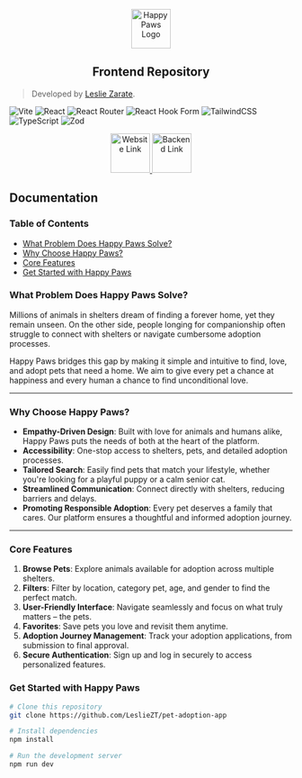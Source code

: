 <p align="center">
    <img src="https://res.cloudinary.com/dyntsz5qv/image/upload/v1733582101/logo_ea20st.png" alt="Happy Paws Logo" height="70">
</p>

<h2 align="center">Frontend Repository</h2>

> Developed by  [Leslie Zarate](https://github.com/LeslieZT).


![Vite](https://img.shields.io/badge/vite-%23646CFF.svg?style=for-the-badge&logo=vite&logoColor=white)
![React](https://img.shields.io/badge/react-%2320232a.svg?style=for-the-badge&logo=react&logoColor=%2361DAFB)
![React Router](https://img.shields.io/badge/React_Router-CA4245?style=for-the-badge&logo=react-router&logoColor=white)
![React Hook Form](https://img.shields.io/badge/React%20Hook%20Form-%23EC5990.svg?style=for-the-badge&logo=reacthookform&logoColor=white)
![TailwindCSS](https://img.shields.io/badge/tailwindcss-%2338B2AC.svg?style=for-the-badge&logo=tailwind-css&logoColor=white)
![TypeScript](https://img.shields.io/badge/typescript-%23007ACC.svg?style=for-the-badge&logo=typescript&logoColor=white)
![Zod](https://img.shields.io/badge/zod-%233068b7.svg?style=for-the-badge&logo=zod&logoColor=white)

<p align="center">
    <a href="https://happypaws-app.vercel.app">
        <img src="https://cdn-icons-png.freepik.com/256/3715/3715371.png?semt=ais_hybrid" alt="Website Link" height="70"  weight="70"/>
    </a>    
    <a href="https://github.com/LeslieZT/pet-adoption-backend">
        <img src="https://cdn-icons-png.flaticon.com/512/8099/8099220.png" alt="Backend Link" height="70"  weight="70" />
    </a>
</p>

<div>
    <h2>Documentation</h2>
</div>

### Table of Contents

- [What Problem Does Happy Paws Solve?](#what-problem-does-happy-paws-solve)
- [Why Choose Happy Paws?](#why-choose-happy-paws)
- [Core Features](#core-features)
- [Get Started with Happy Paws](#get-started-with-happy-paws)

### What Problem Does Happy Paws Solve?

Millions of animals in shelters dream of finding a forever home, yet they remain unseen. On the other side, people longing for companionship often struggle to connect with shelters or navigate cumbersome adoption processes.

Happy Paws bridges this gap by making it simple and intuitive to find, love, and adopt pets that need a home. We aim to give every pet a chance at happiness and every human a chance to find unconditional love.

---

### Why Choose Happy Paws?

- **Empathy-Driven Design**: Built with love for animals and humans alike, Happy Paws puts the needs of both at the heart of the platform.
- **Accessibility**: One-stop access to shelters, pets, and detailed adoption processes.
- **Tailored Search**: Easily find pets that match your lifestyle, whether you're looking for a playful puppy or a calm senior cat.
- **Streamlined Communication**: Connect directly with shelters, reducing barriers and delays.
- **Promoting Responsible Adoption**: Every pet deserves a family that cares. Our platform ensures a thoughtful and informed adoption journey.

---

### Core Features

1. **Browse Pets**: Explore animals available for adoption across multiple shelters.
2. **Filters**: Filter by  location, category pet, age, and gender to find the perfect match.
3. **User-Friendly Interface**: Navigate seamlessly and focus on what truly matters – the pets.
4. **Favorites**: Save pets you love and revisit them anytime.
5. **Adoption Journey Management**: Track your adoption applications, from submission to final approval.
6. **Secure Authentication**: Sign up and log in securely to access personalized features.

### Get Started with Happy Paws

```bash
# Clone this repository
git clone https://github.com/LeslieZT/pet-adoption-app

# Install dependencies
npm install

# Run the development server
npm run dev